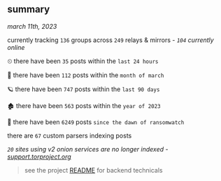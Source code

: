 
## summary
_march 11th, 2023_

currently tracking `136` groups across `249` relays & mirrors - _`104` currently online_

⏲ there have been `35` posts within the `last 24 hours`

🦈 there have been `112` posts within the `month of march`

🪐 there have been `747` posts within the `last 90 days`

🏚 there have been `563` posts within the `year of 2023`

🦕 there have been `6249` posts `since the dawn of ransomwatch`

there are `67` custom parsers indexing posts

_`20` sites using v2 onion services are no longer indexed - [support.torproject.org](https://support.torproject.org/onionservices/v2-deprecation/)_

> see the project [README](https://github.com/joshhighet/ransomwatch#ransomwatch--) for backend technicals

